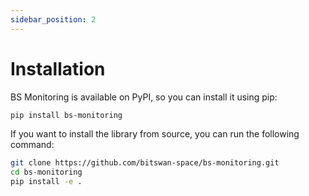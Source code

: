 ```yaml
---
sidebar_position: 2
---
```


# Installation

BS Monitoring is available on PyPI, so you can install it using pip:

```bash
pip install bs-monitoring
```

If you want to install the library from source, you can run the following command:

```bash
git clone https://github.com/bitswan-space/bs-monitoring.git
cd bs-monitoring
pip install -e .
```

